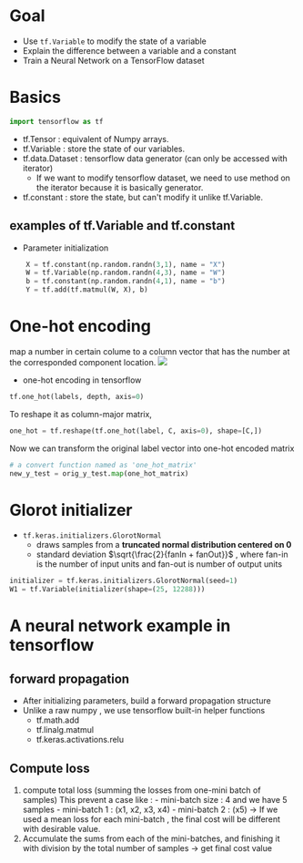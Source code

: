 
# Goal

- Use `tf.Variable` to modify the state of a variable
- Explain the difference between a variable and a constant
- Train a Neural Network on a TensorFlow dataset


# Basics
```python
import tensorflow as tf
```

- tf.Tensor : equivalent of Numpy arrays.
- tf.Variable : store the state of our variables.
- tf.data.Dataset : tensorflow data generator (can only be accessed with iterator)
	- If we want to modify tensorflow dataset, we need to use method on the iterator because it is basically generator.
- tf.constant : store the state, but can't modify it unlike tf.Variable.

## examples of tf.Variable and tf.constant

- Parameter initialization
```python
    X = tf.constant(np.random.randn(3,1), name = "X")
    W = tf.Variable(np.random.randn(4,3), name = "W")
    b = tf.constant(np.random.randn(4,1), name = "b")
    Y = tf.add(tf.matmul(W, X), b)

```



# One-hot encoding
map a number in certain colume to a column vector that has the number at the corresponded component location.
![](../../../../Pasted%20image%2020240210175759.png) 

- one-hot encoding in tensorflow
```python
tf.one_hot(labels, depth, axis=0)
```
To reshape it as column-major matrix,
```python
one_hot = tf.reshape(tf.one_hot(label, C, axis=0), shape=[C,])
```

Now we can transform the original label vector into one-hot encoded matrix
```python
# a convert function named as 'one_hot_matrix'
new_y_test = orig_y_test.map(one_hot_matrix)
```

# Glorot initializer

- `tf.keras.initializers.GlorotNormal`
	- draws samples from a **truncated normal distribution centered on 0**
	- standard deviation $\sqrt{\frac{2}{fanIn + fanOut}}$
		, where fan-in is the number of input units and fan-out is number of output units

```python
initializer = tf.keras.initializers.GlorotNormal(seed=1) 
W1 = tf.Variable(initializer(shape=(25, 12288)))
```



# A neural network example in tensorflow

## forward propagation

- After initializing parameters, build a forward propagation structure
- Unlike a raw numpy , we use tensorflow built-in helper functions
	- tf.math.add
	- tf.linalg.matmul
	- tf.keras.activations.relu
## Compute loss
1. compute total loss (summing the losses from one-mini batch of samples)
	This prevent a case like :
		- mini-batch size : 4 and  we have 5 samples
		- mini-batch 1 : (x1, x2, x3, x4)
		- mini-batch 2 : (x5)
	-> If we used a mean loss for each mini-batch , the final cost will be different with desirable value.
1. Accumulate the sums from each of the mini-batches, and finishing it with division by the total number of samples -> get final cost value 